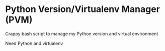 # Python Version/Virtualenv Manager (PVM)

Crappy bash script to manage my Python version and virtual environment

Need Python and virtualenv
